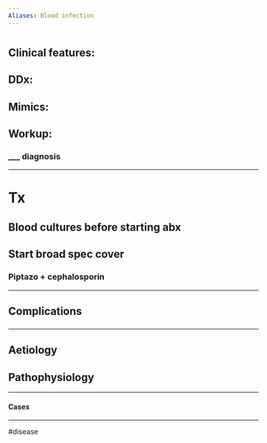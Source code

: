 ```yaml
---
Aliases: Blood infection
---
```

# 
## Clinical features:
###
## DDx:
###
## Mimics:
###
## Workup:
### ___ diagnosis
---
# Tx
## Blood cultures before starting abx
## Start broad spec cover
### Piptazo + cephalosporin 
---
## Complications
###

---
## Aetiology
## Pathophysiology

---
#### Cases


---
#disease 